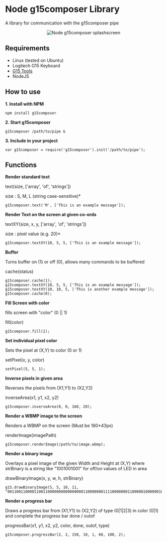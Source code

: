 Node g15composer Library
==============
A library for communication with the g15composer pipe

<p align="center">
	<img src="https://s3-eu-west-1.amazonaws.com/node-g15composer/node-g15composer-splash-screen.jpg" alt="Node g15composer splashscreen"/>
</p>

Requirements
------------
* Linux (tested on Ubuntu)
* Logitech G15 Keyboard
* [G15 Tools](https://help.ubuntu.com/community/LogitechG15)
* NodeJS

How to use
----------
**1. Install with NPM**

	npm install g15composer

**2. Start g15composer**

	g15composer /path/to/pipe &

**3. Include in your project**

	var g15composer = require('g15composer').init('/path/to/pipe');

Functions
---------
**Render standard text**

text(size, ['array', 'of', 'strings'])

size : S, M, L (string case-sensitive)*

	g15composer.text('M', ['This is an example message']);

**Render Text on the screen at given co-ords**

textXY(size, x, y, ['array', 'of', 'strings'])

size : pixel value (e.g. 20)*

	g15composer.textXY(10, 5, 5, ['This is an example message']);

**Buffer**

Turns buffer on (1) or off (0), allows many commands to be buffered

cache(status)

	g15composer.cache(1);
	g15composer.textXY(10, 5, 5, ['This is an example message']);
	g15composer.textXY(10, 10, 5, ['This is another example message']);
	g15composer.cache(0);

**Fill Screen with color**

fills screen with "color" (0 || 1)

fill(color)

	g15composer.fill(1);

**Set individual pixel color**

Sets the pixel at (X,Y) to color (0 or 1)

setPixel(x, y, color)

	setPixel(5, 5, 1);

**Inverse pixels in given area**

Reverses the pixels from (X1,Y1) to (X2,Y2)

inverseArea(x1, y1, x2, y2)

	g15composer.inverseArea(0, 0, 160, 20);

**Render a WBMP image to the screen**

Renders a WBMP on the screen (Must be 160*43px)

renderImage(imagePath)

	g15composer.renderImage(/path/to/image.wbmp);

**Render a binary image**

Overlays a pixel image of the given Width and Height at (X,Y) where strBinary is a string like "1001001001" for off/on values of LED in area

drawBinaryImage(x, y, w, h, strBinary)

	g15.drawBinaryImage(5, 5, 10, 11, "00110011000011001100000000000000001100000001111000000011000001000000100010000100000111100000001100000000000000");

**Render a progress bar**

Draws a progress bar from (X1,Y1) to (X2,Y2) of type (0|1|2|3) in color (0|1) and complete the progress bar done / outof

progressBar(x1, y1, x2, y2, color, done, outof, type)

	g15composer.progressBar(2, 2, 158, 10, 1, 60, 100, 2);